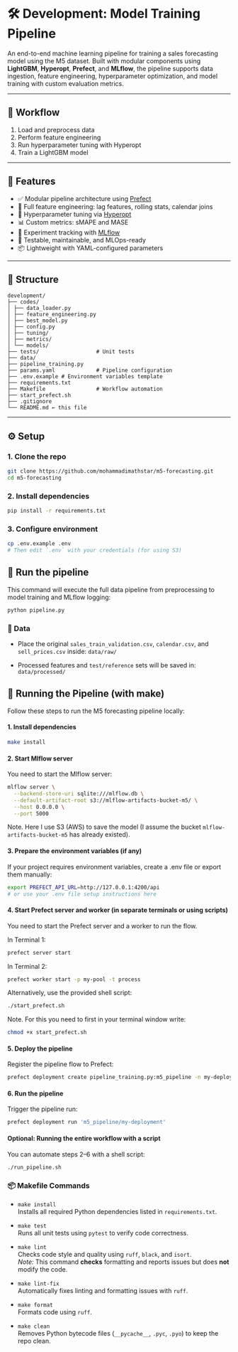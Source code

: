 # 🛠 Development: Model Training Pipeline

An end-to-end machine learning pipeline for training a sales forecasting model using the M5 dataset. Built with modular components using **LightGBM**, **Hyperopt**, **Prefect**, and **MLflow**, the pipeline supports data ingestion, feature engineering, hyperparameter optimization, and model training with custom evaluation metrics.


---


## 🔄 Workflow

1. Load and preprocess data
2. Perform feature engineering
3. Run hyperparameter tuning with Hyperopt
4. Train a LightGBM model

---

## 🚀 Features

- ✅ Modular pipeline architecture using [Prefect](https://docs.prefect.io/)
- 🔁 Full feature engineering: lag features, rolling stats, calendar joins
- 🧪 Hyperparameter tuning via [Hyperopt](https://github.com/hyperopt/hyperopt)
- 📊 Custom metrics: sMAPE and MASE
- 📝 Experiment tracking with [MLflow](https://mlflow.org/)
- 🧼 Testable, maintainable, and MLOps-ready
- 📦 Lightweight with YAML-configured parameters

---

## 📂 Structure

```
development/
├── codes/
│ ├── data_loader.py
│ ├── feature_engineering.py
│ ├── best_model.py
│ ├── config.py
│ ├── tuning/
│ ├── metrics/
│ └── models/
├── tests/                  # Unit tests
├── data/
├── pipeline_training.py
├── params.yaml             # Pipeline configuration
├── .env.example # Environment variables template
├── requirements.txt
├── Makefile                # Workflow automation
├── start_prefect.sh
├── .gitignore
└── README.md ← this file
```

---

## ⚙️ Setup

### 1. Clone the repo

```bash
git clone https://github.com/mohammadimathstar/m5-forecasting.git
cd m5-forecasting
```

### 2. Install dependencies

```bash
pip install -r requirements.txt
```

### 3. Configure environment

```bash
cp .env.example .env
# Then edit `.env` with your credentials (for using S3)
```

## 🧪 Run the pipeline

This command will execute the full data pipeline from preprocessing to model training and MLflow logging:

```bash
python pipeline.py
```


### 📁 Data

- Place the original `sales_train_validation.csv`, `calendar.csv`, and `sell_prices.csv` inside: `data/raw/`

- Processed features and `test/reference` sets will be saved in: `data/processed/`



## 🚀 Running the Pipeline (with make)

Follow these steps to run the M5 forecasting pipeline locally:

#### 1. Install dependencies

```bash
make install
```

#### 2. Start Mlflow server

You need to start the Mlflow server:

```bash
mlflow server \
  --backend-store-uri sqlite:///mlflow.db \
  --default-artifact-root s3://mlflow-artifacts-bucket-m5/ \
  --host 0.0.0.0 \
  --port 5000
```

Note. Here I use S3 (AWS) to save the model (I assume the bucket `mlflow-artifacts-bucket-m5` has already existed).


#### 3. Prepare the environment variables (if any)

If your project requires environment variables, create a .env file or export them manually:

```bash
export PREFECT_API_URL=http://127.0.0.1:4200/api
# or use your .env file setup instructions here
```

#### 4. Start Prefect server and worker (in separate terminals or using scripts)

You need to start the Prefect server and a worker to run the flow.

In Terminal 1:

```bash
prefect server start
```

In Terminal 2:

```bash
prefect worker start -p my-pool -t process
```

Alternatively, use the provided shell script:

```bash
./start_prefect.sh
```

Note. For this you need to first in your terminal window write:

```bash
chmod +x start_prefect.sh
```

#### 5. Deploy the pipeline

Register the pipeline flow to Prefect:

```bash
prefect deployment create pipeline_training.py:m5_pipeline -n my-deployment -p my-pool
```

#### 6. Run the pipeline

Trigger the pipeline run:

```bash
prefect deployment run 'm5_pipeline/my-deployment'
```

#### Optional: Running the entire workflow with a script

You can automate steps 2–6 with a shell script:

```bash
./run_pipeline.sh
```



### 📦 Makefile Commands

- `make install`  
  Installs all required Python dependencies listed in `requirements.txt`.

- `make test`  
  Runs all unit tests using `pytest` to verify code correctness.

- `make lint`  
  Checks code style and quality using `ruff`, `black`, and `isort`.  
  *Note:* This command **checks** formatting and reports issues but does **not** modify the code.

- `make lint-fix`  
  Automatically fixes linting and formatting issues with `ruff`.

- `make format`  
  Formats code using `ruff`.

- `make clean`  
  Removes Python bytecode files (`__pycache__`, `.pyc`, `.pyo`) to keep the repo clean.


